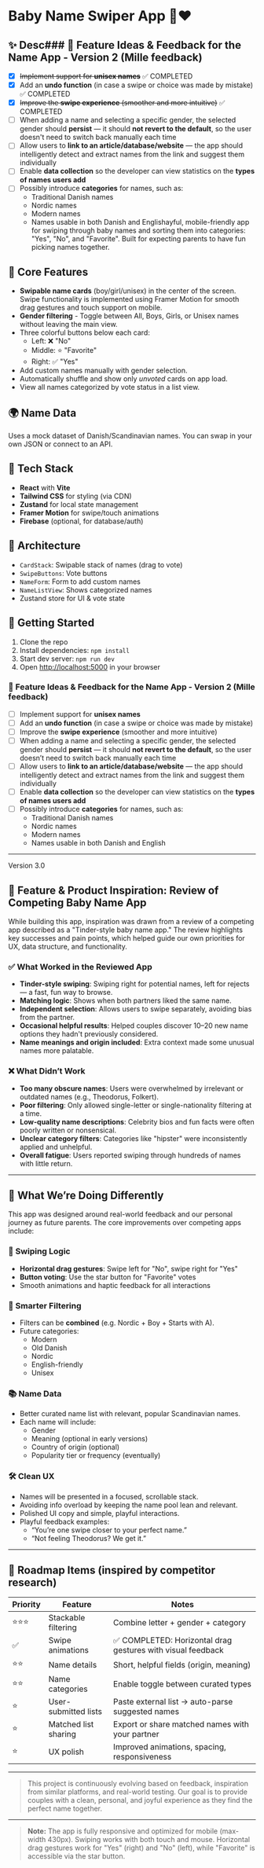 # Baby Name Swiper App 👶❤️

## ✨ Desc### 📌 Feature Ideas & Feedback for the Name App - Version 2 (Mille feedback)

- [x] ~~Implement support for **unisex names**~~ ✅ COMPLETED
- [x] Add an **undo function** (in case a swipe or choice was made by mistake) ✅ COMPLETED  
- [x] ~~Improve the **swipe experience** (smoother and more intuitive)~~ ✅ COMPLETED
- [ ] When adding a name and selecting a specific gender, the selected gender should **persist** — it should **not revert to the default**, so the user doesn't need to switch back manually each time
- [ ] Allow users to **link to an article/database/website** — the app should intelligently detect and extract names from the link and suggest them individually
- [ ] Enable **data collection** so the developer can view statistics on the **types of names users add**
- [ ] Possibly introduce **categories** for names, such as:
  - Traditional Danish names
  - Nordic names
  - Modern names
  - Names usable in both Danish and Englishayful, mobile-friendly app for swiping through baby names and sorting them into categories: "Yes", "No", and "Favorite". Built for expecting parents to have fun picking names together.

## 🧠 Core Features
- **Swipable name cards** (boy/girl/unisex) in the center of the screen. Swipe functionality is implemented using Framer Motion for smooth drag gestures and touch support on mobile.
- **Gender filtering** - Toggle between All, Boys, Girls, or Unisex names without leaving the main view.
- Three colorful buttons below each card:
  - Left: ❌ "No"
  - Middle: ⭐ "Favorite"
  - Right: ✅ "Yes"
- Add custom names manually with gender selection.
- Automatically shuffle and show only *unvoted* cards on app load.
- View all names categorized by vote status in a list view.

## 🌍 Name Data
Uses a mock dataset of Danish/Scandinavian names. You can swap in your own JSON or connect to an API.

## 🧰 Tech Stack
- **React** with **Vite**
- **Tailwind CSS** for styling (via CDN)
- **Zustand** for local state management
- **Framer Motion** for swipe/touch animations
- **Firebase** (optional, for database/auth)

## 🧩 Architecture
- `CardStack`: Swipable stack of names (drag to vote)
- `SwipeButtons`: Vote buttons
- `NameForm`: Form to add custom names
- `NameListView`: Shows categorized names
- Zustand store for UI & vote state

## 🚀 Getting Started
1. Clone the repo
2. Install dependencies: `npm install`
3. Start dev server: `npm run dev`
4. Open [http://localhost:5000](http://localhost:5000) in your browser


### 📌 Feature Ideas & Feedback for the Name App - Version 2 (Mille feedback)

- [ ] Implement support for **unisex names**
- [ ] Add an **undo function** (in case a swipe or choice was made by mistake)
- [ ] Improve the **swipe experience** (smoother and more intuitive)
- [ ] When adding a name and selecting a specific gender, the selected gender should **persist** — it should **not revert to the default**, so the user doesn’t need to switch back manually each time
- [ ] Allow users to **link to an article/database/website** — the app should intelligently detect and extract names from the link and suggest them individually
- [ ] Enable **data collection** so the developer can view statistics on the **types of names users add**
- [ ] Possibly introduce **categories** for names, such as:
  - Traditional Danish names
  - Nordic names
  - Modern names
  - Names usable in both Danish and English

----------- 

Version 3.0

## 📱 Feature & Product Inspiration: Review of Competing Baby Name App

While building this app, inspiration was drawn from a review of a competing app described as a "Tinder-style baby name app." The review highlights key successes and pain points, which helped guide our own priorities for UX, data structure, and functionality.

### ✅ What Worked in the Reviewed App
- **Tinder-style swiping**: Swiping right for potential names, left for rejects — a fast, fun way to browse.
- **Matching logic**: Shows when both partners liked the same name.
- **Independent selection**: Allows users to swipe separately, avoiding bias from the partner.
- **Occasional helpful results**: Helped couples discover 10–20 new name options they hadn't previously considered.
- **Name meanings and origin included**: Extra context made some unusual names more palatable.

### ❌ What Didn’t Work
- **Too many obscure names**: Users were overwhelmed by irrelevant or outdated names (e.g., Theodorus, Folkert).
- **Poor filtering**: Only allowed single-letter or single-nationality filtering at a time.
- **Low-quality name descriptions**: Celebrity bios and fun facts were often poorly written or nonsensical.
- **Unclear category filters**: Categories like "hipster" were inconsistently applied and unhelpful.
- **Overall fatigue**: Users reported swiping through hundreds of names with little return.

---

## 🧠 What We’re Doing Differently

This app was designed around real-world feedback and our personal journey as future parents. The core improvements over competing apps include:

### 🔄 Swiping Logic
- **Horizontal drag gestures**: Swipe left for "No", swipe right for "Yes"
- **Button voting**: Use the star button for "Favorite" votes
- Smooth animations and haptic feedback for all interactions

### 🧩 Smarter Filtering
- Filters can be **combined** (e.g. Nordic + Boy + Starts with A).
- Future categories: 
  - Modern
  - Old Danish
  - Nordic
  - English-friendly
  - Unisex

### 📚 Name Data
- Better curated name list with relevant, popular Scandinavian names.
- Each name will include:
  - Gender
  - Meaning (optional in early versions)
  - Country of origin (optional)
  - Popularity tier or frequency (eventually)

### 🛠️ Clean UX
- Names will be presented in a focused, scrollable stack.
- Avoiding info overload by keeping the name pool lean and relevant.
- Polished UI copy and simple, playful interactions.
- Playful feedback examples:
  - “You’re one swipe closer to your perfect name.”
  - “Not feeling Theodorus? We get it.”

---

## 🔮 Roadmap Items (inspired by competitor research)

| Priority | Feature | Notes |
|---------|---------|-------|
| ⭐️⭐️⭐️ | Stackable filtering | Combine letter + gender + category |
| ✅ | Swipe animations | ✅ COMPLETED: Horizontal drag gestures with visual feedback |
| ⭐️⭐️ | Name details | Short, helpful fields (origin, meaning) |
| ⭐️⭐️ | Name categories | Enable toggle between curated types |
| ⭐️ | User-submitted lists | Paste external list → auto-parse suggested names |
| ⭐️ | Matched list sharing | Export or share matched names with your partner |
| ⭐️ | UX polish | Improved animations, spacing, responsiveness |

---

> This project is continuously evolving based on feedback, inspiration from similar platforms, and real-world testing. Our goal is to provide couples with a clean, personal, and joyful experience as they find the perfect name together.
---

> **Note:** The app is fully responsive and optimized for mobile (max-width 430px). Swiping works with both touch and mouse. Horizontal drag gestures work for "Yes" (right) and "No" (left), while "Favorite" is accessible via the star button.
